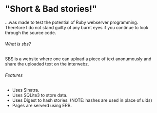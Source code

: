 # "Short & Bad stories!"
...was made to test the potential of Ruby webserver programming. Therefore I do not stand guilty of any burnt eyes if you continue to look through the source code.

###### What is sbs?
SBS is a website where one can upload a piece of text anonumously and share the uploaded text on the interwebz.

###### Features
* Uses Sinatra.
* Uses SQLite3 to store data.
* Uses Digest to hash stories. (NOTE: hashes are used in place of uids)
* Pages are serverd using ERB.
